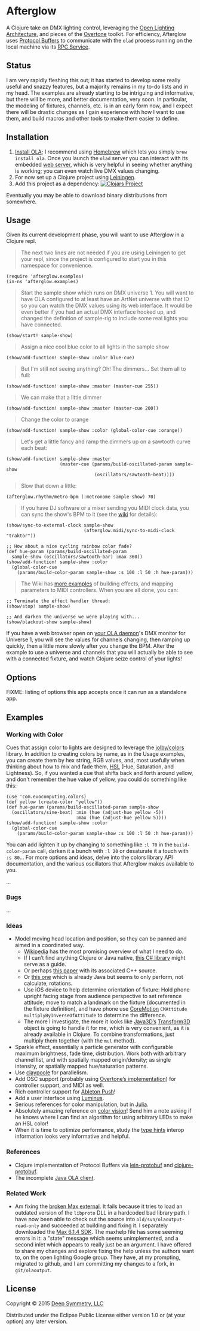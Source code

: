 # Afterglow

A Clojure take on DMX lighting control, leveraging the
[Open Lighting Architecture](https://www.openlighting.org/ola/), and
pieces of the [Overtone](https://github.com/overtone/overtone)
toolkit. For efficiency, Afterglow uses
[Protocol Buffers](https://developers.google.com/protocol-buffers/docs/overview)
to communicate with the `olad` process running on the local machine
via its
[RPC Service](https://docs.openlighting.org/doc/latest/rpc_system.html).

## Status

I am very rapidly fleshing this out; it has started to develop some
really useful and snazzy features, but a majority remains in my to-do
lists and in my head. The examples are already starting to be
intriguing and informative, but there will be more, and better
documentation, very soon. In particular, the modeling of fixtures,
channels, etc. is in an early form now, and I expect there will be
drastic changes as I gain experience with how I want to use them, and
build macros and other tools to make them easier to define.

## Installation

1. [Install OLA](https://www.openlighting.org/ola/getting-started/downloads/);
   I recommend using [Homebrew](http://brew.sh) which lets you simply
   `brew install ola`. Once you launch the `olad` server you can
   interact with its embedded
   [web server](http://localhost:9090/ola.html), which is very helpful
   in seeing whether anything is working; you can even watch live DMX
   values changing.
2. For now set up a Clojure project using [Leiningen](http://leiningen.org).
3. Add this project as a dependency:
   [![Clojars Project](http://clojars.org/afterglow/latest-version.svg)](http://clojars.org/afterglow)

Eventually you may be able to download binary distributions from somewhere.

## Usage

Given its current development phase, you will want to use Afterglow in a Clojure repl.

> The next two lines are not needed if you are using Leiningen to get your repl,
> since the project is configured to start you in this namespace for convenience.

    (require 'afterglow.examples)
    (in-ns 'afterglow.examples)
    
> Start the sample show which runs on DMX universe 1. You will want to have OLA
> configured to at least have an ArtNet universe with that ID so you can watch the
> DMX values using its web interface. It would be even better if you had an actual
> DMX interface hooked up, and changed the definition of sample-rig to include
> some real lights you have connected.

    (show/start! sample-show)
    
> Assign a nice cool blue color to all lights in the sample show

    (show/add-function! sample-show :color blue-cue)
    
> But I'm still not seeing anything? Oh! The dimmers...
> Set them all to full:

    (show/add-function! sample-show :master (master-cue 255))
    
> We can make that a little dimmer

    (show/add-function! sample-show :master (master-cue 200))
    
> Change the color to orange

    (show/add-function! sample-show :color (global-color-cue :orange))
    
> Let's get a little fancy and ramp the dimmers up on a sawtooth curve each beat:

    (show/add-function! sample-show :master
                        (master-cue (params/build-oscillated-param sample-show
                                     (oscillators/sawtooth-beat))))
    
> Slow that down a little:

    (afterglow.rhythm/metro-bpm (:metronome sample-show) 70)
    
> If you have DJ software or a mixer sending you MIDI clock data, you
> can sync the show's BPM to it (see the
> [wiki](https://github.com/brunchboy/afterglow/wiki/MIDI-Mapping-and-Beat-Sync#syncing-to-midi-clock)
> for details):

    (show/sync-to-external-clock sample-show
                                 (afterglow.midi/sync-to-midi-clock "traktor"))

    ;; How about a nice cycling rainbow color fade?
    (def hue-param (params/build-oscillated-param
      sample-show (oscillators/sawtooth-bar) :max 360))
    (show/add-function! sample-show :color
      (global-color-cue
        (params/build-color-param sample-show :s 100 :l 50 :h hue-param)))

> The Wiki has
> [more examples](https://github.com/brunchboy/afterglow/wiki/Effect-Examples)
> of building effects, and mapping parameters to MIDI controllers.
> When you are all done, you can:

    ;; Terminate the effect handler thread:
    (show/stop! sample-show)
    
    ;; And darken the universe we were playing with...
    (show/blackout-show sample-show)

If you have a web browser open on
[your OLA daemon](http://localhost:9090/ola.html)'s DMX monitor for
Universe 1, you will see the values for channels changing, then
ramping up quickly, then a little more slowly after you change the
BPM. Alter the example to use a universe and channels that you will
actually be able to see with a connected fixture, and watch Clojure
seize control of your lights!

## Options

FIXME: listing of options this app accepts once it can run as a standalone app.

## Examples

### Working with Color

Cues that assign color to lights are designed to leverage the
[jolby/colors](https://github.com/jolby/colors) library. In addition
to creating colors by name, as in the Usage examples, you can create
them by hex string, RGB values, and, most usefully when thinking about
how to mix and fade them,
[HSL](http://en.wikipedia.org/wiki/HSL_and_HSV) (Hue, Saturation, and
Lightness). So, if you wanted a cue that shifts back and forth around
yellow, and don't remember the hue value of yellow, you could do
something like this:

    (use 'com.evocomputing.colors)
    (def yellow (create-color "yellow"))
    (def hue-param (params/build-oscillated-param sample-show
      (oscillators/sine-beat) :min (hue (adjust-hue yellow -5))
                              :max (hue (adjust-hue yellow 5))))
    (show/add-function! sample-show :color
      (global-color-cue
        (params/build-color-param sample-show :s 100 :l 50 :h hue-param)))

You can add lighten it up by changing to something like `:l 70` in the
`build-color-param` call, darken it a bunch with `:l 20` or desaturate
it a touch with `:s 80`... For more options and ideas, delve into the
colors library API documentation, and the various oscillators that
Afterglow makes available to you.

...

### Bugs

...

### Ideas

* Model moving head location and position, so they can be panned and aimed in a coordinated way.
    - [Wikipedia](http://en.wikipedia.org/wiki/Rotation_formalisms_in_three_dimensions) has the most promising overview of what I need to do.
    - If I can’t find anything Clojure or Java native, [this C# library](http://www.codeproject.com/Articles/17425/A-Vector-Type-for-C) might serve as a guide.
    - Or perhaps [this paper](https://www.fastgraph.com/makegames/3drotation/) with its associated C++ source.
    - Or [this one](http://inside.mines.edu/fs_home/gmurray/ArbitraryAxisRotation/) which is already Java but seems to only perform, not calculate, rotations.
    - Use iOS device to help determine orientation of fixture: Hold phone upright facing stage from audience perspective to set reference attitude; move to match a landmark on the fixture (documented in the fixture definition), and have phone use [CoreMotion](https://developer.apple.com/library/ios/documentation/CoreMotion/Reference/CMAttitude_Class/index.html#//apple_ref/occ/instm/CMAttitude/multiplyByInverseOfAttitude:) `CMAttitude` `multiplyByInverseOfAttitude` to determine the difference.
    - The more I investigate, the more it looks like [Java3D’s](http://docs.oracle.com/cd/E17802_01/j2se/javase/technologies/desktop/java3d/forDevelopers/J3D_1_3_API/j3dapi/) [Transform3D](http://docs.oracle.com/cd/E17802_01/j2se/javase/technologies/desktop/java3d/forDevelopers/J3D_1_3_API/j3dapi/javax/media/j3d/Transform3D.html) object is going to handle it for me, which is very convenient, as it is already available in Clojure. To combine transformations, just multiply them together (with the `mul` method).
* Sparkle effect, essentially a particle generator with configurable maximum brightness, fade time, distribution. Work both with arbitrary channel list, and with spatially mapped origin/density; as single intensity, or spatially mapped hue/saturation patterns.
* Use [claypoole](https://clojars.org/com.climate/claypoole) for parallelism.
* Add OSC support (probably using [Overtone&rsquo;s implementation](https://github.com/rosejn/osc-clj)) for controller support, and MIDI as well.
* Rich controller support for [Ableton Push](https://forum.ableton.com/viewtopic.php?f=55&t=193744)!
* Add a user interface using [Luminus](http://www.luminusweb.net/docs).
* Serious references for color manipulation, but in [Julia](https://github.com/timholy/Color.jl).
* Absolutely amazing reference on [color vision](http://handprint.com/LS/CVS/color.html)! Send him a note asking if he knows where I can find an algorithm for using arbitrary LEDs to make an HSL color!
* When it is time to optimize performance, study the [type hints](http://clojure.org/java_interop#Java%20Interop-Type%20Hints) interop information looks very informative and helpful.

### References

* Clojure implementation of Protocol Buffers via [lein-protobuf](https://github.com/flatland/lein-protobuf) and [clojure-protobuf](https://github.com/flatland/clojure-protobuf).
* The incomplete [Java OLA client](https://github.com/OpenLightingProject/ola/tree/master/java).

### Related Work

* Am fixing the [broken Max external](https://wiki.openlighting.org/index.php/OlaOutput_Max_External). It fails because it tries to load an outdated version of the `libproto` DLL in a hardcoded bad library path. I have now been able to check out the source into `old/svn/olaoutput-read-only` and succeeded at building and fixing it. I separately downloaded the [Max 6.1.4 SDK](https://cycling74.com/downloads/sdk/). The maxhelp file has some seeming errors in it: a "state" message which seems unimplemented, and a second inlet which appears to really just be an argument. I have offered to share my changes and explore fixing the help unless the authors want to, on the open lighting Google group. They have, at my prompting, migrated to github, and I am committing my changes to a fork, in `git/olaoutput`.

## License

Copyright © 2015 [Deep Symmetry, LLC](http://deepsymmetry.org)

Distributed under the Eclipse Public License either version 1.0 or (at
your option) any later version.
